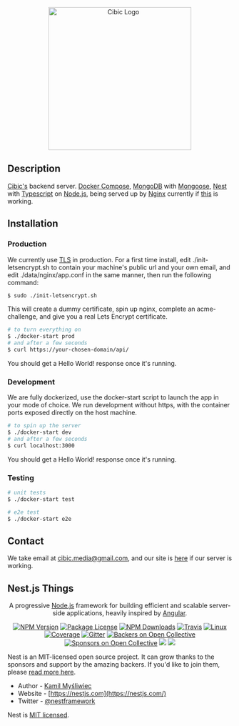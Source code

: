 <p align="center">
  <a href="https://www.cibic.app/" target="blank"><img src="https://www.cibic.app/assets/logo.png" width="320" alt="Cibic Logo" /></a>
</p>

## Description

[Cibic's](https://www.cibic.app) backend server. [Docker Compose](https://github.com/docker/compose), [MongoDB](https://github.com/mongodb/mongo) with [Mongoose](https://github.com/nestjs/mongoose), [Nest](https://github.com/nestjs/nest) with [Typescript](https://github.com/Microsoft/TypeScript) on [Node.js](https://nodejs.org), being served up by [Nginx](https://nginx.org/) currently if [this](https://www.cibic.app/api/) is working.

## Installation

### Production

We currently use [TLS](https://en.wikipedia.org/wiki/Transport_Layer_Security) in production.
For a first time install, edit ./init-letsencrypt.sh to contain your machine's public url and your own email, and edit ./data/nginx/app.conf in the same manner, then run the following command:

```bash
$ sudo ./init-letsencrypt.sh
```

This will create a dummy certificate, spin up nginx, complete an acme-challenge, and give you a real Lets Encrypt certificate.

```bash
# to turn everything on
$ ./docker-start prod
# and after a few seconds
$ curl https://your-chosen-domain/api/
```
You should get a Hello World! response once it's running.

### Development

We are fully dockerized, use the docker-start script to launch the app in your mode of choice.
We run development without https, with the container ports exposed directly on the host machine.

```bash
# to spin up the server
$ ./docker-start dev
# and after a few seconds
$ curl localhost:3000
```

You should get a Hello World! response once it's running.

### Testing

```bash
# unit tests
$ ./docker-start test

# e2e test
$ ./docker-start e2e
```

## Contact

We take email at [cibic.media@gmail.com](mailto:cibic.media@gmail.com), and our site is [here](https://www.cibic.app) if our server is working.

## Nest.js Things

[travis-image]: https://api.travis-ci.org/nestjs/nest.svg?branch=master
[travis-url]: https://travis-ci.org/nestjs/nest
[linux-image]: https://img.shields.io/travis/nestjs/nest/master.svg?label=linux
[linux-url]: https://travis-ci.org/nestjs/nest
  
  <p align="center">A progressive <a href="http://nodejs.org" target="blank">Node.js</a> framework for building efficient and scalable server-side applications, heavily inspired by <a href="https://angular.io" target="blank">Angular</a>.</p>
    <p align="center">
<a href="https://www.npmjs.com/~nestjscore"><img src="https://img.shields.io/npm/v/@nestjs/core.svg" alt="NPM Version" /></a>
<a href="https://www.npmjs.com/~nestjscore"><img src="https://img.shields.io/npm/l/@nestjs/core.svg" alt="Package License" /></a>
<a href="https://www.npmjs.com/~nestjscore"><img src="https://img.shields.io/npm/dm/@nestjs/core.svg" alt="NPM Downloads" /></a>
<a href="https://travis-ci.org/nestjs/nest"><img src="https://api.travis-ci.org/nestjs/nest.svg?branch=master" alt="Travis" /></a>
<a href="https://travis-ci.org/nestjs/nest"><img src="https://img.shields.io/travis/nestjs/nest/master.svg?label=linux" alt="Linux" /></a>
<a href="https://coveralls.io/github/nestjs/nest?branch=master"><img src="https://coveralls.io/repos/github/nestjs/nest/badge.svg?branch=master#5" alt="Coverage" /></a>
<a href="https://gitter.im/nestjs/nestjs?utm_source=badge&utm_medium=badge&utm_campaign=pr-badge&utm_content=body_badge"><img src="https://badges.gitter.im/nestjs/nestjs.svg" alt="Gitter" /></a>
<a href="https://opencollective.com/nest#backer"><img src="https://opencollective.com/nest/backers/badge.svg" alt="Backers on Open Collective" /></a>
<a href="https://opencollective.com/nest#sponsor"><img src="https://opencollective.com/nest/sponsors/badge.svg" alt="Sponsors on Open Collective" /></a>
  <a href="https://paypal.me/kamilmysliwiec"><img src="https://img.shields.io/badge/Donate-PayPal-dc3d53.svg"/></a>
  <a href="https://twitter.com/nestframework"><img src="https://img.shields.io/twitter/follow/nestframework.svg?style=social&label=Follow"></a>
</p>
  <!--[![Backers on Open Collective](https://opencollective.com/nest/backers/badge.svg)](https://opencollective.com/nest#backer)
  [![Sponsors on Open Collective](https://opencollective.com/nest/sponsors/badge.svg)](https://opencollective.com/nest#sponsor)-->

Nest is an MIT-licensed open source project. It can grow thanks to the sponsors and support by the amazing backers. If you'd like to join them, please [read more here](https://docs.nestjs.com/support).

- Author - [Kamil Myśliwiec](https://kamilmysliwiec.com)
- Website - [https://nestjs.com](https://nestjs.com/)
- Twitter - [@nestframework](https://twitter.com/nestframework)

Nest is [MIT licensed](LICENSE).
